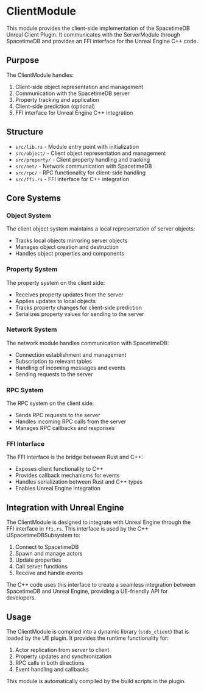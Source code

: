 # ClientModule

This module provides the client-side implementation of the SpacetimeDB Unreal Client Plugin. It communicates with the ServerModule through SpacetimeDB and provides an FFI interface for the Unreal Engine C++ code.

## Purpose

The ClientModule handles:
1. Client-side object representation and management
2. Communication with the SpacetimeDB server
3. Property tracking and application
4. Client-side prediction (optional)
5. FFI interface for Unreal Engine C++ integration

## Structure

- `src/lib.rs` - Module entry point with initialization
- `src/object/` - Client object representation and management
- `src/property/` - Client property handling and tracking
- `src/net/` - Network communication with SpacetimeDB
- `src/rpc/` - RPC functionality for client-side handling
- `src/ffi.rs` - FFI interface for C++ integration

## Core Systems

### Object System
The client object system maintains a local representation of server objects:
- Tracks local objects mirroring server objects
- Manages object creation and destruction
- Handles object properties and components

### Property System
The property system on the client side:
- Receives property updates from the server
- Applies updates to local objects
- Tracks property changes for client-side prediction
- Serializes property values for sending to the server

### Network System
The network module handles communication with SpacetimeDB:
- Connection establishment and management
- Subscription to relevant tables
- Handling of incoming messages and events
- Sending requests to the server

### RPC System
The RPC system on the client side:
- Sends RPC requests to the server
- Handles incoming RPC calls from the server
- Manages RPC callbacks and responses

### FFI Interface
The FFI interface is the bridge between Rust and C++:
- Exposes client functionality to C++
- Provides callback mechanisms for events
- Handles serialization between Rust and C++ types
- Enables Unreal Engine integration

## Integration with Unreal Engine

The ClientModule is designed to integrate with Unreal Engine through the FFI interface in `ffi.rs`. This interface is used by the C++ USpacetimeDBSubsystem to:

1. Connect to SpacetimeDB
2. Spawn and manage actors
3. Update properties
4. Call server functions
5. Receive and handle events

The C++ code uses this interface to create a seamless integration between SpacetimeDB and Unreal Engine, providing a UE-friendly API for developers.

## Usage

The ClientModule is compiled into a dynamic library (`stdb_client`) that is loaded by the UE plugin. It provides the runtime functionality for:

1. Actor replication from server to client
2. Property updates and synchronization
3. RPC calls in both directions
4. Event handling and callbacks

This module is automatically compiled by the build scripts in the plugin. 
